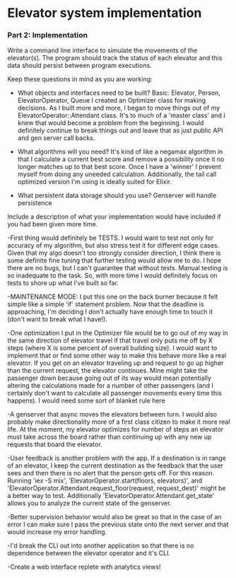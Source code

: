Elevator system implementation
==============================

### Part 2: Implementation

Write a command line interface to simulate the movements of the elevator(s). The
program should track the status of each elevator and this data should persist
between program executions.

Keep these questions in mind as you are working:

- What objects and interfaces need to be built?
  Basic: Elevator, Person, ElevatorOperator, Queue
  I created an Optimizer class for making decisions.  As I built more and more, I began to move things out of my ElevatorOperator::Attendant class.  It's to much of a 'master class' and I knew that would become a problem from the beginning.  I would definitely continue to break things out and leave that as just public API and gen server call backs.

- What algorithms will you need?
  It's kind of like a negamax algorithm in that I calculate a current best score and remove a possibility once it no longer matches up to that best score. Once I have a 'winner' I prevent myself from doing any uneeded calculation.  Additionally, the tail call optimized version I'm using is ideally suited for Elixir.

- What persistent data storage should you use?
  Genserver will handle persistence

Include a description of what your implementation would have included if you had
been given more time.

-First thing would definitely be TESTS.  I would want to test not only for accuracy of my algorithm, but also stress test it for different edge cases.  Given that my algo doesn't too strongly consider direction, I think there is some definite fine tuning that further testing would allow me to do.  I hope there are no bugs, but I can't guarantee that without tests.  Manual testing is so inadequate to the task. So, with more time I would definitely focus on tests to shore up what I've built so far.

-MAINTENANCE MODE: I put this one on the back burner because it felt simple like a simple 'if' statement problem.  Now that the deadline is approaching, I'm deciding I don't actually have enough time to touch it (don't want to break what I have!).

-One optimization I put in the Optimizer file would be to go out of my way in the same direction of elevator travel if that travel only puts me off by X steps (where X is some percent of overall building size). I would want to implement that or find some other way to make this behave more like a real elevator.  If you get on an elevator traveling up and request to go up higher than the current request, the elevator continues.  Mine might take the passenger down because going out of its way would mean potentially altering the calculations made for a number of other passengers (and I certainly don't want to calculate all passenger movements every time this happens).  I would need some sort of blanket rule here

-A genserver that async moves the elevators between turn.  I would also probably make directionality more of a first class citizen to make it more real life. At the moment, my elevator optimizes for number of steps an elevator must take across the board rather than continuing up with any new up requests that board the elevator.

-User feedback is another problem with the app.  If a destination is in range of an elevator, I keep the current destination as the feedback that the user sees and then there is no alert that the person gets off.  For this reason. Running 'iex -S mix', 'ElevatorOperator.start(floors, elevators)', and 'ElevatorOperator.Attendant.request_floor(request, request_dest)' might be a better way to test.  Additionally 'ElevatorOperator.Attendant.get_state' allows you to analyze the current state of the genserver.

-Better supervision behavior would also be great so that in the case of an error I can make sure I pass the previous state onto the next server and that would increase my error handling.

-I'd break the CLI out into another application so that there is no dependence between the elevator operator and it's CLI.

-Create a web interface replete with analytics views!
